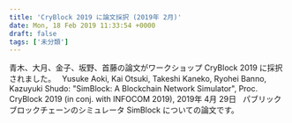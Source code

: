 ```yaml
---
title: 'CryBlock 2019 に論文採択 (2019年 2月)'
date: Mon, 18 Feb 2019 11:33:54 +0000
draft: false
tags: ['未分類']
---
```


青木、大月、金子、坂野、首藤の論文がワークショップ CryBlock 2019 に採択されました。   Yusuke Aoki, Kai Otsuki, Takeshi Kaneko, Ryohei Banno, Kazuyuki Shudo: "SimBlock: A Blockchain Network Simulator", Proc. CryBlock 2019 (in conj. with INFOCOM 2019), 2019年 4月 29日   パブリックブロックチェーンのシミュレータ SimBlock についての論文です。